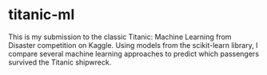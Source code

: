 # titanic-ml
This is my submission to the classic Titanic: Machine Learning from Disaster competition on Kaggle. Using models from the scikit-learn library, I compare several machine learning approaches to predict which passengers survived the Titanic shipwreck.
